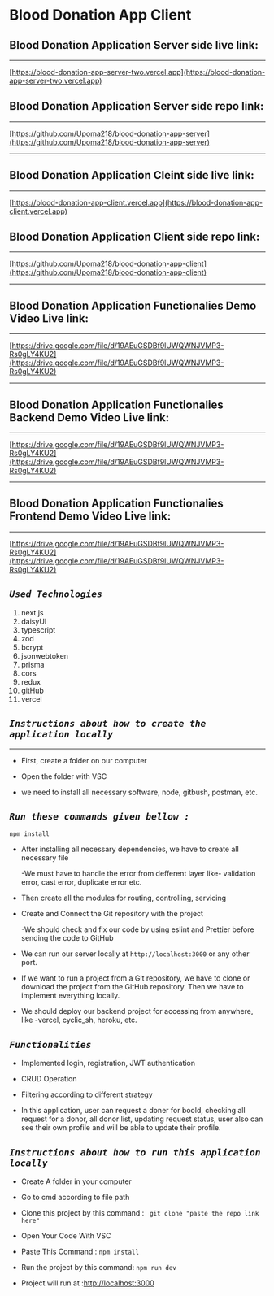 # Blood Donation App Client

## Blood Donation Application Server side live link:

---

[https://blood-donation-app-server-two.vercel.app](https://blood-donation-app-server-two.vercel.app)

## Blood Donation Application Server side repo link:

---

[https://github.com/Upoma218/blood-donation-app-server](https://github.com/Upoma218/blood-donation-app-server)

---

## Blood Donation Application Cleint side live link:

---

[https://blood-donation-app-client.vercel.app](https://blood-donation-app-client.vercel.app)

## Blood Donation Application Client side repo link:

---

[https://github.com/Upoma218/blood-donation-app-client](https://github.com/Upoma218/blood-donation-app-client)

---

## Blood Donation Application Functionalies Demo Video Live link:

---

[https://drive.google.com/file/d/19AEuGSDBf9lUWQWNJVMP3-Rs0gLY4KU2](https://drive.google.com/file/d/19AEuGSDBf9lUWQWNJVMP3-Rs0gLY4KU2)

---

## Blood Donation Application Functionalies Backend Demo Video Live link:

---

[https://drive.google.com/file/d/19AEuGSDBf9lUWQWNJVMP3-Rs0gLY4KU2](https://drive.google.com/file/d/19AEuGSDBf9lUWQWNJVMP3-Rs0gLY4KU2)

---

## Blood Donation Application Functionalies Frontend Demo Video Live link:

---

[https://drive.google.com/file/d/19AEuGSDBf9lUWQWNJVMP3-Rs0gLY4KU2](https://drive.google.com/file/d/19AEuGSDBf9lUWQWNJVMP3-Rs0gLY4KU2)

## **_`Used Technologies`_**

1. next.js
2. daisyUI
3. typescript
4. zod
5. bcrypt
6. jsonwebtoken
7. prisma
8. cors
9. redux
10. gitHub
11. vercel

## **_`Instructions about how to create the application locally`_**

---

- First, create a folder on our computer

- Open the folder with VSC

- we need to install all necessary software, node, gitbush, postman, etc.

## **_`Run these commands given bellow :`_**

```
npm install

```

- After installing all necessary dependencies, we have to create all necessary file

  -We must have to handle the error from defferent layer like- validation error, cast error, duplicate error etc.

- Then create all the modules for routing, controlling, servicing

- Create and Connect the Git repository with the project

  -We should check and fix our code by using eslint and Prettier before sending the code to GitHub

- We can run our server locally at `http://localhost:3000` or any other port.

- If we want to run a project from a Git repository, we have to clone or download the project from the GitHub repository. Then we have to implement everything locally.

- We should deploy our backend project for accessing from anywhere, like -vercel, cyclic_sh, heroku, etc.

## **_`Functionalities`_**

- Implemented login, registration, JWT authentication

- CRUD Operation

- Filtering according to different strategy

- In this application, user can request a doner for boold, checking all request for a donor, all donor list, updating request status, user also can see their own profile and will be able to update their profile.

## **_`Instructions about how to run this application locally`_**

- Create A folder in your computer
- Go to cmd according to file path
- Clone this project by this command : `
git clone "paste the repo link here"`

- Open Your Code With VSC
- Paste This Command : `npm install`
- Run the project by this command: `npm run dev`
- Project will run at :[http://localhost:3000](http://localhost:3000)
